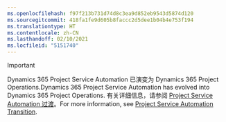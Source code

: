 ```yaml
---
ms.openlocfilehash: f97f213b731d74d8c3ea9d852eb9543d5874d120
ms.sourcegitcommit: 418fa1fe9d605b8faccc2d5dee1b04b4e753f194
ms.translationtype: HT
ms.contentlocale: zh-CN
ms.lasthandoff: 02/10/2021
ms.locfileid: "5151740"
---
```

> [!IMPORTANT]
> <span data-ttu-id="090b0-101">Dynamics 365 Project Service Automation 已演变为 Dynamics 365 Project Operations.</span><span class="sxs-lookup"><span data-stu-id="090b0-101">Dynamics 365 Project Service Automation has evolved into Dynamics 365 Project Operations.</span></span> <span data-ttu-id="090b0-102">有关详细信息，请参阅 [Project Service Automation 过渡](https://dynamics.microsoft.com/en-us/project-service-automation/overview/)。</span><span class="sxs-lookup"><span data-stu-id="090b0-102">For more information, see [Project Service Automation Transition](https://dynamics.microsoft.com/en-us/project-service-automation/overview/).</span></span>
